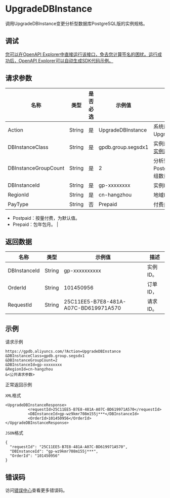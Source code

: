 # UpgradeDBInstance

调用UpgradeDBInstance变更分析型数据库PostgreSQL版的实例规格。

## 调试

[您可以在OpenAPI Explorer中直接运行该接口，免去您计算签名的困扰。运行成功后，OpenAPI Explorer可以自动生成SDK代码示例。](https://api.aliyun.com/#product=gpdb&api=UpgradeDBInstance&type=RPC&version=2016-05-03)

## 请求参数

|名称|类型|是否必选|示例值|描述|
|--|--|----|---|--|
|Action|String|是|UpgradeDBInstance|系统规定参数。取值：UpgradeDBInstance。 |
|DBInstanceClass|String|是|gpdb.group.segsdx1|实例规格，详情请参见[实例规格表](~~869422~~)。 |
|DBInstanceGroupCount|String|是|2|分析型数据库PostgreSQL版的计算组数量。 |
|DBInstanceId|String|是|gp-xxxxxxxx|实例ID。 |
|RegionId|String|是|cn-hangzhou|地域ID。 |
|PayType|String|否|Prepaid|付费类型：

 -   Postpaid：按量付费，为默认值。
-   Prepaid：包年包月。 |

## 返回数据

|名称|类型|示例值|描述|
|--|--|---|--|
|DBInstanceId|String|gp-xxxxxxxxxx|实例ID。 |
|OrderId|String|101450956|订单ID， |
|RequestId|String|25C11EE5-B7E8-481A-A07C-BD619971A570|请求ID。 |

## 示例

请求示例

```
https://gpdb.aliyuncs.com/?Action=UpgradeDBInstance
&DBInstanceClass=gpdb.group.segsdx1
&DBInstanceGroupCount=2
&DBInstanceId=gp-xxxxxxxx
&RegionId=cn-hangzhou
&<公共请求参数>
```

正常返回示例

`XML`格式

```
<UpgradeDBInstanceResponse>
          <requestId>25C11EE5-B7E8-481A-A07C-BD619971A570</requestId>
          <DBInstanceId>gp-wz9kmr708m155j***</DBInstanceId>
          <OrderId>101450956</OrderId>
</UpgradeDBInstanceResponse>
```

`JSON`格式

```
{
  "requestId": "25C11EE5-B7E8-481A-A07C-BD619971A570",
  "DBInstanceId": "gp-wz9kmr708m155j***",
  "OrderId": "101450956"
}
```

## 错误码

访问[错误中心](https://error-center.alibabacloud.com/status/product/gpdb)查看更多错误码。

